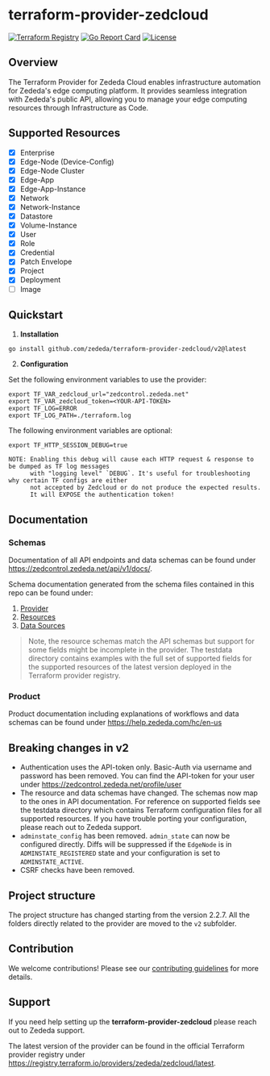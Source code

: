 # terraform-provider-zedcloud

[![Terraform Registry](https://img.shields.io/badge/terraform-registry-blue.svg)](https://registry.terraform.io/providers/zededa/zedcloud/latest)
[![Go Report Card](https://goreportcard.com/badge/github.com/zededa/terraform-provider-zedcloud)](https://goreportcard.com/report/github.com/zededa/terraform-provider-zedcloud)
[![License](https://img.shields.io/badge/License-Apache%202.0-blue.svg)](LICENSE)

## Overview

The Terraform Provider for Zededa Cloud enables infrastructure automation for Zededa's edge computing platform. It provides seamless integration with Zededa's public API, allowing you to manage your edge computing resources through Infrastructure as Code.

## Supported Resources

- [x] Enterprise
- [x] Edge-Node (Device-Config)
- [x] Edge-Node Cluster
- [x] Edge-App
- [x] Edge-App-Instance
- [x] Network
- [x] Network-Instance
- [x] Datastore
- [x] Volume-Instance
- [x] User
- [x] Role
- [x] Credential
- [x] Patch Envelope
- [x] Project
- [x] Deployment
- [ ] Image

## Quickstart

1. **Installation**
```
go install github.com/zededa/terraform-provider-zedcloud/v2@latest
```

2. **Configuration**

Set the following environment variables to use the provider:
```
export TF_VAR_zedcloud_url="zedcontrol.zededa.net"
export TF_VAR_zedcloud_token=<YOUR-API-TOKEN>
export TF_LOG=ERROR
export TF_LOG_PATH=./terraform.log
```

The following environment variables are optional:
``` 
export TF_HTTP_SESSION_DEBUG=true

NOTE: Enabling this debug will cause each HTTP request & response to be dumped as TF log messages 
      with "logging level" `DEBUG`. It's useful for troubleshooting why certain TF configs are either 
      not accepted by Zedcloud or do not produce the expected results. 
      It will EXPOSE the authentication token!
```

## Documentation

### Schemas

Documentation of all API endpoints and data schemas can be found under https://zedcontrol.zededa.net/api/v1/docs/.

Schema documentation generated from the schema files contained in this repo can be found under:
1. [Provider](https://github.com/zededa/terraform-provider-zedcloud/blob/main/docs/index.md)
1. [Resources](https://github.com/zededa/terraform-provider-zedcloud/tree/main/docs/resources)
1. [Data Sources](https://github.com/zededa/terraform-provider-zedcloud/tree/main/docs/data-sources)

> Note, the resource schemas match the API schemas but support for some fields might be incomplete in the provider. The testdata directory contains examples with the full set of supported fields for the supported resources of the latest version deployed in the Terraform provider registry.

### Product

Product documentation including explanations of workflows and data schemas can be found under https://help.zededa.com/hc/en-us

## Breaking changes in v2

- Authentication uses the API-token only. Basic-Auth via username and password has been removed. You can find the API-token for your user under https://zedcontrol.zededa.net/profile/user
- The resource and data schemas have changed. The schemas now map to the ones in API documentation. For reference on supported fields see the testdata directory which contains Terraform configuration files for all supported resources. If you have trouble porting your configuration, please reach out to Zededa support.
- `adminstate_config` has been removed. `admin_state` can now be configured directly. Diffs will be suppressed if the `EdgeNode` is in `ADMINSTATE_REGISTERED` state and your configuration is set to `ADMINSTATE_ACTIVE`.
- CSRF checks have been removed.

## Project structure

The project structure has changed starting from the version 2.2.7. All the folders directly related to the provider are moved to the `v2` subfolder.

## Contribution

We welcome contributions! Please see our [contributing guidelines](CONTRIBUTING.md) for more details.

## Support

If you need help setting up the __terraform-provider-zedcloud__ please reach out to Zededa support.

The latest version of the provider can be found in the official Terraform provider registry under https://registry.terraform.io/providers/zededa/zedcloud/latest.


